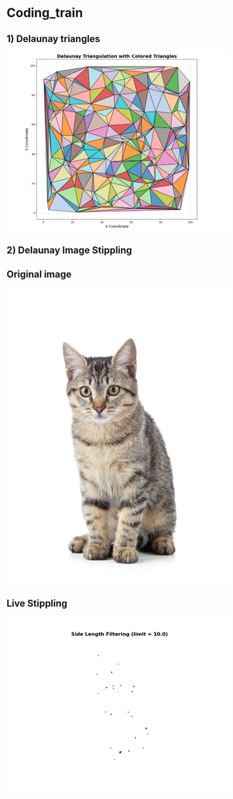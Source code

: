 # Coding_train

## 1) Delaunay triangles

  ![delaunay](https://github.com/CHIRANJEET1729DAS/Coding_train/blob/main/delaunay/Figure_1.png)

## 2) Delaunay Image Stippling

  ## Original image 
  ![image](https://github.com/CHIRANJEET1729DAS/Coding_train/blob/main/image_stippling/sample.png)
  
  ## Live Stippling
  ![stippling](https://github.com/CHIRANJEET1729DAS/Coding_train/blob/main/delaunay/side_length_simulation.gif)
